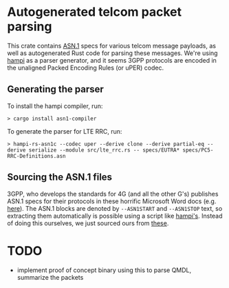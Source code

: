 # Autogenerated telcom packet parsing

This crate contains [ASN.1](https://en.wikipedia.org/wiki/ASN.1) specs for various telcom message payloads, as well as autogenerated
Rust code for parsing these messages. We're using [hampi](https://github.com/ystero-dev/hampi/) as a parser generator, and it seems
3GPP protocols are encoded in the unaligned Packed Encoding Rules (or uPER) codec.

## Generating the parser

To install the hampi compiler, run:

```
> cargo install asn1-compiler
```

To generate the parser for LTE RRC, run:

```
> hampi-rs-asn1c --codec uper --derive clone --derive partial-eq --derive serialize --module src/lte_rrc.rs -- specs/EUTRA* specs/PC5-RRC-Definitions.asn
```

## Sourcing the ASN.1 files

3GPP, who develops the standards for 4G (and all the other G's) publishes ASN.1 specs for their protocols in these horrific Microsoft Word docs (e.g. [here](https://portal.3gpp.org/desktopmodules/Specifications/SpecificationDetails.aspx?specificationId=2440)). The ASN.1 blocks are denoted by `--ASN1START` and `--ASN1STOP` text, so extracting them automatically is possible using a script like [hampi's](https://github.com/ystero-dev/hampi/blob/master/examples/specs/parse_spec.py). Instead of doing this ourselves, we just sourced ours from [these](https://obj-sys.com/products/asn1apis/lte_3gpp_apis.php#lte_4g_apis).

# TODO
* implement proof of concept binary using this to parse QMDL, summarize the packets
